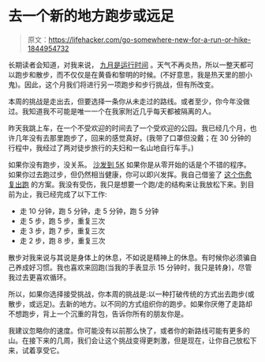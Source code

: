 # 去一个新的地方跑步或远足

> 原文：<https://lifehacker.com/go-somewhere-new-for-a-run-or-hike-1844954732>

长期读者会知道，对我来说， [九月是运行时间](https://vitals.lifehacker.com/late-summer-is-the-best-time-to-start-running-1785433859) 。天气不再炎热，所以一整天都可以跑步和散步，而不仅仅是在黄昏和黎明的时候。(不好意思，我是热天里的胆小鬼)。因此，这个月我们将进行另一项跑步和步行挑战，但有所改变。



本周的挑战是走出去，但要选择一条你从未走过的路线。或者至少，你今年没做过。我知道我不可能是唯一一个在我家附近几乎每天都被隔离的人。

昨天我跳上车，在一个不受欢迎的时间去了一个受欢迎的公园。我已经几个月，也许几年没有去那里跑步了，回来的感觉真好。(我带了口罩但没戴；在 30 分钟的行程中，我经过了两对徒步旅行的夫妇和一名山地自行车手。)

如果你没有跑步，没关系。 [沙发到 5K](https://lifehacker.com/all-the-questions-youll-have-when-you-start-couch-to-5k-1830857969) 如果你是从零开始的话是个不错的程序。如果你过去跑过步，但仍然相当健康，你可以即兴发挥。我自己借鉴了 [这个伤愈复出跑](http://kemibe.com/distancecoach/labreports/stressfracture.shtml) 的方案。我没有受伤，我只是想要一个跑/走的结构来让我放松下来。到目前为止，我已经完成了以下工作:

*   走 10 分钟，跑 5 分钟，走 5 分钟，跑 5 分钟
*   走 5 步，跑 5 步，重复三次
*   走 3 步，跑 7 步，重复三次
*   走 2 步，跑 8 步，重复三次

散步对我来说与其说是身体上的休息，不如说是精神上的休息。有时候你必须骗自己养成好习惯。我也喜欢来回跑(当我的手表显示 15 分钟时，我只是转身)，尽管我过去更喜欢循环。

所以，如果你选择接受挑战，你本周的挑战是:以一种打破传统的方式出去跑步(或散步，或远足)。去新的地方。以不同的方式组织你的跑步。如果你厌倦了走路却不想跑步，背上一个沉重的背包，告诉你所有的朋友你是。

我建议忽略你的速度。你可能没有以前那么快了，或者你的新路线可能有更多的山。在接下来的几周，我们会让这个挑战变得更刺激，但是现在，让你自己放松下来，试着享受它。